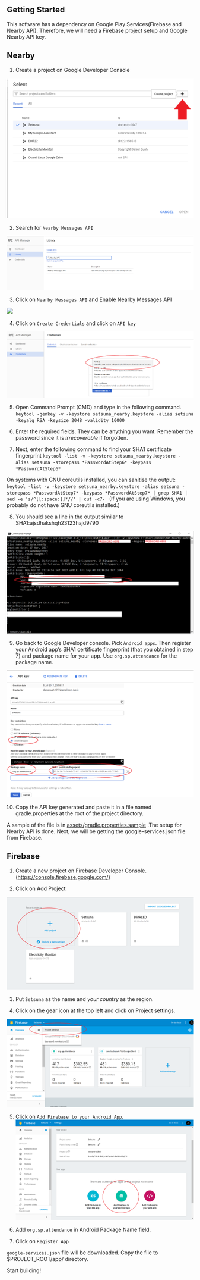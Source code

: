 Getting Started
-----------------

This software has a dependency on Google Play Services(Firebase and Nearby API). Therefore, we will need a Firebase project setup and Google Nearby API key.


**Nearby**
-------------

1. Create a project on Google Developer Console 

![](assets/images/nearby_project_creation.png)

2. Search for `Nearby Messages API`

![](assets/images/nearby_search.png)

3. Click on `Nearby Messages API` and Enable Nearby Messages API

![](assets/images/enable_neaby.png)

4. Click on `Create Credentials` and click on `API key`

![](assets/images/api_key.png)

5. Open Command Prompt (CMD) and type in the following command.
`keytool -genkey -v -keystore setsuna_nearby.keystore -alias setsuna -keyalg RSA -keysize 2048 -validity 10000`

6. Enter the required fields. They can be anything you want. Remember the password since it is _irrecoverable_ if forgotten.

7. Next, enter the following command to find your SHA1 certificate fingerprint
`keytool -list -v -keystore setsuna_nearby.keystore -alias setsuna -storepass *PasswordAtStep6* -keypass *PasswordAtStep6* `

On systems with GNU coreutils installed, you can sanitise the output:
`keytool -list -v -keystore setsuna_nearby.keystore -alias setsuna -storepass *PasswordAtStep7* -keypass *PasswordAtStep7* | grep SHA1 | sed -e 's/^[[:space:]]*//' | cut -c7- `
(If you are using Windows, you probably do not have GNU coreutils installed.)

8. You should see a line in the output similar to SHA1:ajsdhakshqh23123hajd9790

![](assets/images/keytool_setsuna.png)

9. Go back to Google Developer console. Pick `Android apps`. Then register your Android app’s SHA1 certificate fingerprint (that you obtained in step 7) and package name for your app. Use `org.sp.attendance` for the package name. 

![](assets/images/keytool_api_key.png)

10. Copy the API key generated and paste it in a file named gradle.properties at the root of the project directory.

A sample of the file is in [assets/gradle.properties.sample](assets/gradle.properties.sample) .The setup for Nearby API is done. Next, we will be getting the google-services.json file from Firebase.



**Firebase**
---------------

1. Create a new project on Firebase Developer Console. (https://console.firebase.google.com/)

2. Click on Add Project

![](assets/images/firebase_project_creation.png)

3. Put `Setsuna` as the name and _your country_ as the region.

4. Click on the gear icon at the top left and click on Project settings.

![](assets/images/firebase_gear_icon.png)

5. Click on `Add Firebase to your Android App`.
![](assets/images/firebase_click_on_android.png)

6. Add `org.sp.attendance` in Android Package Name field.

7. Click on `Register App`

`google-services.json` file will be downloaded. Copy the file to $PROJECT_ROOT/app/  directory.

Start building!